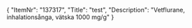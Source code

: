 {
  "ItemNr": "137317",
  "Title": "test",
  "Description": "Vetflurane, inhalationsånga, vätska 1000 mg/g"
}